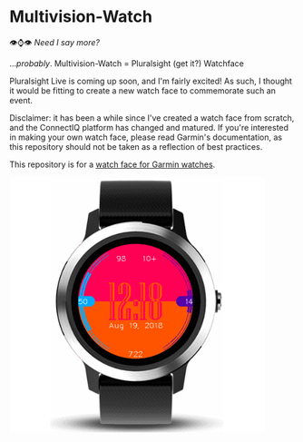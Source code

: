 # Multivision-Watch

👁⌚👁 *Need I say more?*

...*probably*. Multivision-Watch = Pluralsight (get it?) Watchface

Pluralsight Live is coming up soon, and I'm fairly excited! As such, I thought it would be fitting to create a new watch face to commemorate such an event. 

Disclaimer: it has been a while since I've created a watch face from scratch, and the ConnectIQ platform has changed and matured. If you're interested in making your own watch face, please read Garmin's documentation, as this repository should not be taken as a reflection of best practices.

This repository is for a [watch face for Garmin watches](https://apps.garmin.com/en-US/apps/e0a26568-1c87-44a6-99ed-2de2955dff07).

![Pluralsight Watchface Screenshot](https://github.com/JoshuaTheMiller/Multivision-Watch/blob/master/Store/Cover.png)
